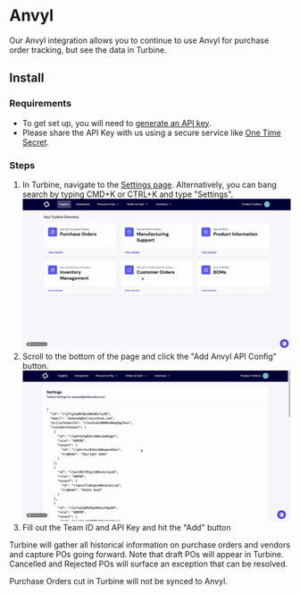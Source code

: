 # Anvyl

Our Anvyl integration allows you to continue to use Anvyl for purchase order tracking, but see the data in Turbine. 

## Install

### Requirements 

- To get set up, you will need to [generate an API key](https://support.anvyl.com/hc/en-us/articles/14627347875085-Generate-an-API-key).
- Please share the API Key with us using a secure service like [One Time Secret](https://onetimesecret.com). 

### Steps

1. In Turbine, navigate to the [Settings page](https://app.helloturbine.com/settings). Alternatively, you can bang search by typing CMD+K or CTRL+K and type "Settings".
![Navigate to settings GIF](../../static/img/navigate_to_settings.gif)
2. Scroll to the bottom of the page and click the "Add Anvyl API Config" button.
![Navigate to settings GIF](../../static/img/anvyl.gif)
4. Fill out the Team ID and API Key and hit the "Add" button

Turbine will gather all historical information on purchase orders and vendors and capture POs going forward. Note that draft POs will appear in Turbine. Cancelled and Rejected POs will surface an exception that can be resolved.

Purchase Orders cut in Turbine will not be synced to Anvyl.

